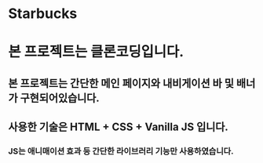 # Starbucks
# 본 프로젝트는 클론코딩입니다.

## 본 프로젝트는 간단한 메인 페이지와 내비게이션 바 및 배너 가 구현되어있습니다.
## 사용한 기술은 HTML + CSS + Vanilla JS 입니다.
### JS는 애니매이션 효과 등 간단한 라이브러리 기능만 사용하였습니다. 

